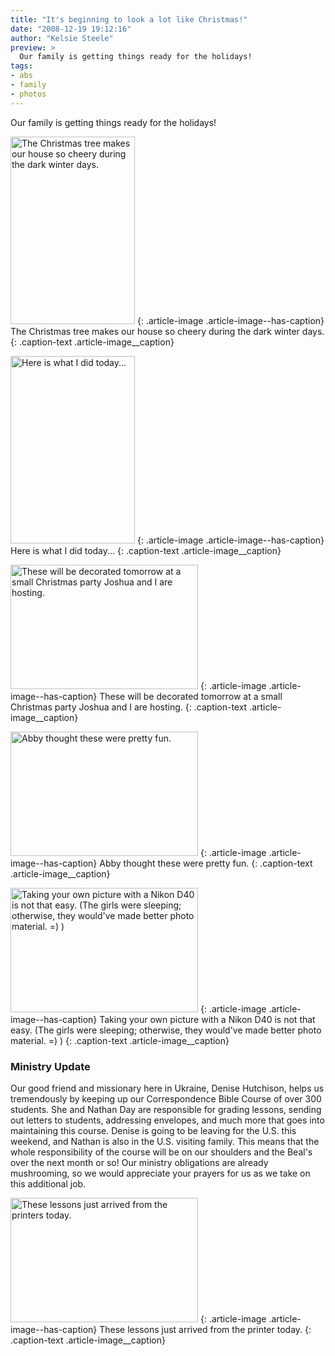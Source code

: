 ```yaml
---
title: "It's beginning to look a lot like Christmas!"
date: "2008-12-19 19:12:16"
author: "Kelsie Steele"
preview: >
  Our family is getting things ready for the holidays!
tags:
- abs
- family
- photos
---
```


Our family is getting things ready for the holidays!

<a href="//d21yo20tm8bmc2.cloudfront.net/2008/12/dsc_37551.jpg"><img class="size-medium wp-image-155" title="dsc_37551" src="//d21yo20tm8bmc2.cloudfront.net/2008/12/dsc_37551-199x300.jpg" alt="The Christmas tree makes our house so cheery during the dark winter days." width="199" height="300" /></a>
{: .article-image .article-image--has-caption}
The Christmas tree makes our house so cheery during the dark winter days.
{: .caption-text .article-image__caption}

<a href="//d21yo20tm8bmc2.cloudfront.net/2008/12/dsc_3759.jpg"><img class="size-medium wp-image-156" title="dsc_3759" src="//d21yo20tm8bmc2.cloudfront.net/2008/12/dsc_3759-199x300.jpg" alt="Here is what I did today..." width="199" height="300" /></a>
{: .article-image .article-image--has-caption}
Here is what I did today...
{: .caption-text .article-image__caption}

<a href="//d21yo20tm8bmc2.cloudfront.net/2008/12/dsc_3766.jpg"><img class="size-medium wp-image-159" title="dsc_3766" src="//d21yo20tm8bmc2.cloudfront.net/2008/12/dsc_3766-300x199.jpg" alt="These will be decorated tomorrow at a small Christmas party Joshua and I are hosting." width="300" height="199" /></a>
{: .article-image .article-image--has-caption}
These will be decorated tomorrow at a small Christmas party Joshua and I are hosting.
{: .caption-text .article-image__caption}

<a href="//d21yo20tm8bmc2.cloudfront.net/2008/12/dsc_3774.jpg"><img class="size-medium wp-image-160" title="dsc_3774" src="//d21yo20tm8bmc2.cloudfront.net/2008/12/dsc_3774-300x199.jpg" alt="Abby thought these were pretty fun." width="300" height="199" /></a>
{: .article-image .article-image--has-caption}
Abby thought these were pretty fun.
{: .caption-text .article-image__caption}

<a href="//d21yo20tm8bmc2.cloudfront.net/2008/12/dsc_3781.jpg"><img class="size-medium wp-image-161" title="dsc_3781" src="//d21yo20tm8bmc2.cloudfront.net/2008/12/dsc_3781-300x199.jpg" alt="Taking your own picture with a Nikon D40 is not that easy. (The girls were sleeping; otherwise, they would've made better photo material. =) )" width="300" height="199" /></a>
{: .article-image .article-image--has-caption}
Taking your own picture with a Nikon D40 is not that easy. (The girls were sleeping; otherwise, they would've made better photo material. =) )
{: .caption-text .article-image__caption}

### Ministry Update

Our good friend and missionary here in Ukraine, Denise Hutchison, helps us tremendously by keeping up our Correspondence Bible Course of over 300 students. She and Nathan Day are responsible for grading lessons, sending out letters to students, addressing envelopes, and much more that goes into maintaining this course. Denise is going to be leaving for the U.S. this weekend, and Nathan is also in the U.S. visiting family. This means that the whole responsibility of the course will be on our shoulders and the Beal's over the next month or so! Our ministry obligations are already mushrooming, so we would appreciate your prayers for us as we take on this additional job.

<a href="//d21yo20tm8bmc2.cloudfront.net/2008/12/dsc_3788.jpg"><img class="size-medium wp-image-165" title="dsc_3788" src="//d21yo20tm8bmc2.cloudfront.net/2008/12/dsc_3788-300x199.jpg" alt="These lessons just arrived from the printers today." width="300" height="199" /></a>
{: .article-image .article-image--has-caption}
These lessons just arrived from the printer today.
{: .caption-text .article-image__caption}
